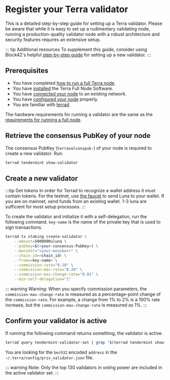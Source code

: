 # Register your Terra validator

This is a detailed step-by-step guide for setting up a Terra validator. Please be aware that while it is easy to set up a rudimentary validating node, running a production-quality validator node with a robust architecture and security features requires an extensive setup.

::: tip Additional resources
To supplement this guide, consider using Block42's helpful [step-by-step guide](https://medium.com/block42-blockchain-company/how-to-setup-a-terra-luna-validator-node-860d8ea7aea2) for setting up a new validator.
:::

## Prerequisites

- You have completed [how to run a full Terra node](https://docs.terra.money/How-to/Run-a-full-Terra-node/Hardware-requirements.html).
- You have [installed](../Run-a-full-terra-node/Build-Terra-core.md) the Terra Full Node Software.
- You have [connected your node](../Run-a-full-terra-node/Join-public-network.md) to an existing network.
- You have [configured your node](../Run-a-full-terra-node/Configure-general-settings.md) properly.
- You are familiar with [terrad](../../Reference/terrad/).

The hardware requirements for running a validator are the same as the [requirements for running a full node](../Run-a-full-Terra-node/Hardware-requirements.md).

## Retrieve the consensus PubKey of your node

The consensus PubKey (`terravalconspub-`) of your node is required to create a new validator. Run:

```bash
terrad tendermint show-validator
```

## Create a new validator

:::tip Get tokens
In order for Terrad to recognize a wallet address it must contain tokens. For the testnet, use [the faucet](https://faucet.terra.money/) to send Luna to your wallet. If you are on mainnet, send funds from an existing wallet. 1-3 luna are sufficient for most setup processes.
:::

To create the validator and initialize it with a self-delegation, run the following command. `key-name` is the name of the private key that is used to sign transactions.

```bash
terrad tx staking create-validator \
    --amount=5000000uluna \
    --pubkey=$(<your-consensus-PubKey>) \
    --moniker="<your-moniker>" \
    --chain-id=<chain_id> \
    --from=<key-name> \
    --commission-rate="0.10" \
    --commission-max-rate="0.20" \
    --commission-max-change-rate="0.01" \
    --min-self-delegation="1"
```

::: warning Warning:
When you specify commission parameters, the `commission-max-change-rate` is measured as a percentage-point change of the `commission-rate`. For example, a change from 1% to 2% is a 100% rate increase, but the `commission-max-change-rate` is measured as 1%.
:::

## Confirm your validator is active

If running the following command returns something, the validator is active.

```bash
terrad query tendermint-validator-set | grep "$(terrad tendermint show-validator)"
```

You are looking for the `bech32` encoded `address` in the `~/.terra/config/priv_validator.json` file.

::: warning Note:
Only the top 130 validators in voting power are included in the active validator set.
:::
